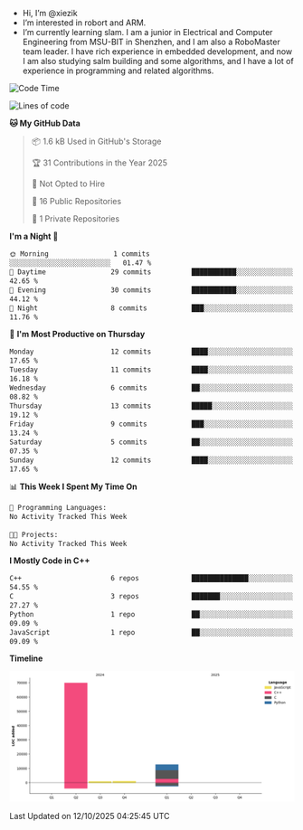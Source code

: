 -  Hi, I’m @xiezik
-  I’m interested in robort and ARM.
-  I’m currently learning slam.
I am a junior in Electrical and Computer Engineering from MSU-BIT in Shenzhen, and I am also a RoboMaster team leader.
I have rich experience in embedded development, and now I am also studying salm building and some algorithms, and I have a lot of experience in programming and related algorithms.

<!---
xiezik/xiezik is a ✨ special ✨ repository because its `README.md` (this file) appears on your GitHub profile.
You can click the Preview link to take a look at your changes.
--->


<!--START_SECTION:waka-->
![Code Time](http://img.shields.io/badge/Code%20Time-111%20hrs%2025%20mins-blue)

![Lines of code](https://img.shields.io/badge/From%20Hello%20World%20I%27ve%20Written-84.3%20thousand%20lines%20of%20code-blue)

**🐱 My GitHub Data** 

> 📦 1.6 kB Used in GitHub's Storage 
 > 
> 🏆 31 Contributions in the Year 2025
 > 
> 🚫 Not Opted to Hire
 > 
> 📜 16 Public Repositories 
 > 
> 🔑 1 Private Repositories 
 > 
**I'm a Night 🦉** 

```text
🌞 Morning                1 commits           ░░░░░░░░░░░░░░░░░░░░░░░░░   01.47 % 
🌆 Daytime                29 commits          ███████████░░░░░░░░░░░░░░   42.65 % 
🌃 Evening                30 commits          ███████████░░░░░░░░░░░░░░   44.12 % 
🌙 Night                  8 commits           ███░░░░░░░░░░░░░░░░░░░░░░   11.76 % 
```
📅 **I'm Most Productive on Thursday** 

```text
Monday                   12 commits          ████░░░░░░░░░░░░░░░░░░░░░   17.65 % 
Tuesday                  11 commits          ████░░░░░░░░░░░░░░░░░░░░░   16.18 % 
Wednesday                6 commits           ██░░░░░░░░░░░░░░░░░░░░░░░   08.82 % 
Thursday                 13 commits          █████░░░░░░░░░░░░░░░░░░░░   19.12 % 
Friday                   9 commits           ███░░░░░░░░░░░░░░░░░░░░░░   13.24 % 
Saturday                 5 commits           ██░░░░░░░░░░░░░░░░░░░░░░░   07.35 % 
Sunday                   12 commits          ████░░░░░░░░░░░░░░░░░░░░░   17.65 % 
```


📊 **This Week I Spent My Time On** 

```text
💬 Programming Languages: 
No Activity Tracked This Week

🐱‍💻 Projects: 
No Activity Tracked This Week
```

**I Mostly Code in C++** 

```text
C++                      6 repos             ██████████████░░░░░░░░░░░   54.55 % 
C                        3 repos             ███████░░░░░░░░░░░░░░░░░░   27.27 % 
Python                   1 repo              ██░░░░░░░░░░░░░░░░░░░░░░░   09.09 % 
JavaScript               1 repo              ██░░░░░░░░░░░░░░░░░░░░░░░   09.09 % 
```



**Timeline**

![Lines of Code chart](https://raw.githubusercontent.com/xiezik/xiezik/main/assets/bar_graph.png)


 Last Updated on 12/10/2025 04:25:45 UTC
<!--END_SECTION:waka-->

<!--
**LihanChen2004/LihanChen2004** is a ✨ _special_ ✨ repository because its `README.md` (this file) appears on your GitHub profile.

Here are some ideas to get you started:

- 🔭 I’m currently working on ...
- 🌱 I’m currently learning ...
- 👯 I’m looking to collaborate on ...
- 🤔 I’m looking for help with ...
- 💬 Ask me about ...
- 📫 How to reach me: ...
- 😄 Pronouns: ...
- ⚡ Fun fact: ...
-->
